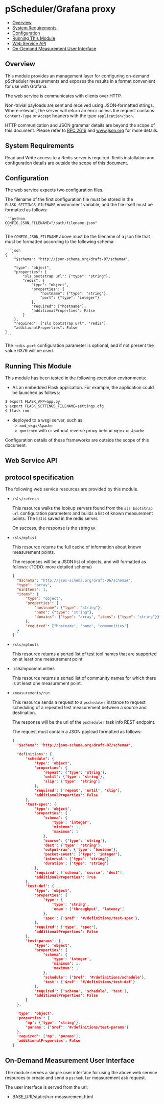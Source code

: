 # pScheduler/Grafana proxy

* [Overview](#overview)
* [System Requirements](#system-requirements)
* [Configuration](#configuration)
* [Running This Module](#running-this-module)
* [Web Service API](#web-service-api)
* [On-Demand Measurement User Interface](#on-demand-measurement-user-interface)


## Overview

This module provides an management layer for
configuring on-demand pScheduler measurements
and exposes the results in a format convenient
for use with Grafana.

The web service is communicates with clients over HTTP.

Non-trivial payloads are sent and received using
JSON-formatted strings.  Where relevant, the server
will return an
error unless the request contains
`Content-Type` or `Accept` headers
with the type `application/json`.

HTTP communication and JSON grammar details are
beyond the scope of this document.
Please refer to [RFC 2616](https://tools.ietf.org/html/rfc2616)
and www.json.org for more details.


## System Requirements

Read and Write access to a Redis server is required.
Redis installation and configuration details are outside
the scope of this document.


## Configuration

The web service expects two configuration files.

The filename of the first configuration file must
be stored in the `FLASK_SETTINGS_FILENAME` environment
variable, and the file itself must be formatted as
follows:

    ```python
    CONFIG_JSON_FILENAME="/path/filename.json"
    ```

The `CONFIG_JSON_FILENAME` above must be the filename
of a json file that must be formatted according to the
following schema:

    ```json
    {
        "$schema": "http://json-schema.org/draft-07/schema#",

        "type": "object",
        "properties": {
            "sls bootstrap url": {"type": "string"},
            "redis": {
                "type": "object",
                "properties": {
                    "hostname": {"type": "string"},
                    "port": {"type": "integer"}
                },
                "required": ["hostname"],
                "additionalProperties": False
            }
        },
        "required": ["sls bootstrap url", "redis"],
        "additionalProperties": False
    }
    ```

The `redis.port` configuration parameter is optional, and
if not present the value 6379 will be used.


## Running This Module

This module has been tested in the following execution environments:

- As an embedded Flask application.
For example, the application could be launched as follows:

```bash
$ export FLASK_APP=app.py
$ export FLASK_SETTINGS_FILENAME=settings.cfg
$ flask run
```

- deployed to a wsgi server, such as:
  - `mod_wsgi/Apache`
  - `gunicorn` with or without reverse proxy behind `nginx` or `Apache`

Configuration details of these frameworks are
outside the scope of this document.

## Web Service API

## protocol specification

The following web service resources are provided by this module.


* `/sls/refresh`

  This resource walks the lookup servers found from the
  `sls bootstrap url` configuration parameters and builds
  a list of known measurement points.  The list is saved
  in the redis server.

  On success, the response is the string `OK`

* `/sls/mplist`

  This resource returns the full cache of information
  about known measurement points.

  The responses will be a JSON list of
  objects, and will formatted as follows:  (TODO: more detailed schema)

  ```json
  {
    "$schema": "http://json-schema.org/draft-06/schema#",
    "type": "array",
    "minItems": 1,
    "items": {
        "type": "object",
        "properties": {
            "hostname": {"type": "string"},
            "name": {"type": "string"},
            "domains": {"type": "array", "items": {"type": "string"}}
        },
        "required": ["hostname", "name", "communities"]
    }
  }
  ```


* `/sls/mptools`

  This resource returns a sorted list of test tool names
  that are supported on at least one measurement point


* `/sls/mpcommunities

  This resource returns a sorted list of community names
  for which there is at least one measurement point.


* `/measurements/run`

  This resource sends a request to a `pscheduler` instance
  to request scheduling of a repeated test measurement
  between a source and destination.

  The response will be the url of the `pscheduler`
  task info REST endpoint.

  The request must contain a JSON payload formatted as
  follows:


  ```json
  {
    '$schema': 'http://json-schema.org/draft-07/schema#',

    "definitions": {
        'schedule': {
            'type': 'object',
            'properties': {
                'repeat': {'type': 'string'},
                'until': {'type': 'string'},
                'slip': {'type': 'string'}
            },
            'required': ['repeat', 'until', 'slip'],
            'additionalProperties': False
        },
        'test-spec': {
            'type': 'object',
            'properties': {
                'schema': {
                    'type': 'integer',
                    'minimum': 1,
                    'maximum': 1
                },
                'source': {'type': 'string'},
                'dest': {'type': 'string'},
                'output-raw': {'type': 'boolean'},
                'packet-count': {'type': 'integer'},
                'interval': {'type': 'string'},
                'duration': {'type': 'string'}
            },
            'required': ['schema', 'source', 'dest'],
            'additionalProperties': True
        },
        'test-def': {
            'type': 'object',
            'properties': {
                'type': {
                    'type': 'string',
                    'enum': ['throughput', 'latency']
                },
                'spec': {'$ref': '#/definitions/test-spec'},
            },
            'required': ['type', 'spec'],
            'additionalProperties': False
        },
        'test-params': {
            'type': 'object',
            'properties': {
                'schema': {
                    'type': 'integer',
                    'minimum': 1,
                    'maximum': 1
                },
                'schedule': {'$ref': '#/definitions/schedule'},
                'test': {'$ref': '#/definitions/test-def'}
            },
            'required': ['schema', 'schedule', 'test'],
            'additionalProperties': False
        }
    },

    'type': 'object',
    'properties': {
        'mp': {'type': 'string'},
        'params': {'$ref': '#/definitions/test-params'}
    },
    'required': ['mp', 'params'],
    'additionalProperties': False
  }
  ```

## On-Demand Measurement User Interface

The module serves a simple user interface for using
the above web service resources to create and send
a `pscheduler` measurement ask request.

The user interface is served from the url:

  - BASE_URI/static/run-measurement.html

